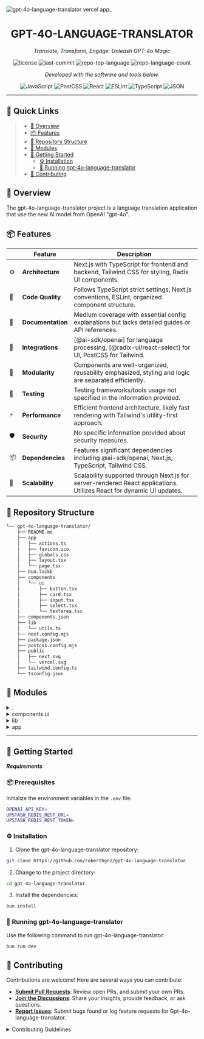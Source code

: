  ![gpt-4o-language-translator vercel app_](https://github.com/roberthgnz/gpt-4o-language-translator/assets/63687573/9787804b-2cbf-426c-8ad4-9dfe06151387)
<p align="center">
    <h1 align="center">GPT-4O-LANGUAGE-TRANSLATOR</h1>
</p>
<p align="center">
    <em>Translate, Transform, Engage: Unleash GPT-4o Magic</em>
</p>
<p align="center">
	<img src="https://img.shields.io/github/license/roberthgnz/gpt-4o-language-translator?style=flat&color=0080ff" alt="license">
	<img src="https://img.shields.io/github/last-commit/roberthgnz/gpt-4o-language-translator?style=flat&logo=git&logoColor=white&color=0080ff" alt="last-commit">
	<img src="https://img.shields.io/github/languages/top/roberthgnz/gpt-4o-language-translator?style=flat&color=0080ff" alt="repo-top-language">
	<img src="https://img.shields.io/github/languages/count/roberthgnz/gpt-4o-language-translator?style=flat&color=0080ff" alt="repo-language-count">
<p>
<p align="center">
		<em>Developed with the software and tools below.</em>
</p>
<p align="center">
	<img src="https://img.shields.io/badge/JavaScript-F7DF1E.svg?style=flat&logo=JavaScript&logoColor=black" alt="JavaScript">
	<img src="https://img.shields.io/badge/PostCSS-DD3A0A.svg?style=flat&logo=PostCSS&logoColor=white" alt="PostCSS">
	<img src="https://img.shields.io/badge/React-61DAFB.svg?style=flat&logo=React&logoColor=black" alt="React">
	<img src="https://img.shields.io/badge/ESLint-4B32C3.svg?style=flat&logo=ESLint&logoColor=white" alt="ESLint">
	<img src="https://img.shields.io/badge/TypeScript-3178C6.svg?style=flat&logo=TypeScript&logoColor=white" alt="TypeScript">
	<img src="https://img.shields.io/badge/JSON-000000.svg?style=flat&logo=JSON&logoColor=white" alt="JSON">
</p>
<hr>

## 🔗 Quick Links

> - [📍 Overview](#-overview)
> - [📦 Features](#-features)
> - [📂 Repository Structure](#-repository-structure)
> - [🧩 Modules](#-modules)
> - [🚀 Getting Started](#-getting-started)
>   - [⚙️ Installation](#️-installation)
>   - [🤖 Running gpt-4o-language-translator](#-running-gpt-4o-language-translator)
> - [🤝 Contributing](#-contributing)


## 📍 Overview

The gpt-4o-language-translator project is a language translation application that use the new AI model from OpenAI "gpt-4o".


## 📦 Features

|    |   Feature         | Description |
|----|-------------------|---------------------------------------------------------------|
| ⚙️  | **Architecture**  | Next.js with TypeScript for frontend and backend, Tailwind CSS for styling, Radix UI components. |
| 🔩 | **Code Quality**  | Follows TypeScript strict settings, Next.js conventions, ESLint, organized component structure. |
| 📄 | **Documentation** | Medium coverage with essential config explanations but lacks detailed guides or API references. |
| 🔌 | **Integrations**  | [@ai-sdk/openai] for language processing, [@radix-ui/react-select] for UI, PostCSS for Tailwind. |
| 🧩 | **Modularity**    | Components are well-organized, reusability emphasized, styling and logic are separated efficiently. |
| 🧪 | **Testing**       | Testing frameworks/tools usage not specified in the information provided. |
| ⚡️  | **Performance**   | Efficient frontend architecture, likely fast rendering with Tailwind's utility-first approach. |
| 🛡️ | **Security**      | No specific information provided about security measures. |
| 📦 | **Dependencies**  | Features significant dependencies including @ai-sdk/openai, Next.js, TypeScript, Tailwind CSS. |
| 🚀 | **Scalability**   | Scalability supported through Next.js for server-rendered React applications. Utilizes React for dynamic UI updates. |



## 📂 Repository Structure

```sh
└── gpt-4o-language-translator/
    ├── README.md
    ├── app
    │   ├── actions.ts
    │   ├── favicon.ico
    │   ├── globals.css
    │   ├── layout.tsx
    │   └── page.tsx
    ├── bun.lockb
    ├── components
    │   └── ui
    │       ├── button.tsx
    │       ├── card.tsx
    │       ├── input.tsx
    │       ├── select.tsx
    │       └── textarea.tsx
    ├── components.json
    ├── lib
    │   └── utils.ts
    ├── next.config.mjs
    ├── package.json
    ├── postcss.config.mjs
    ├── public
    │   ├── next.svg
    │   └── vercel.svg
    ├── tailwind.config.ts
    └── tsconfig.json
```


## 🧩 Modules

<details closed><summary>.</summary>

| File                                                                                                          | Summary                                                                                                                                                                                                                                            |
| ---                                                                                                           | ---                                                                                                                                                                                                                                                |
| [postcss.config.mjs](https://github.com/roberthgnz/gpt-4o-language-translator/blob/master/postcss.config.mjs) | Code snippet in postcss.config.mjs configures PostCSS with Tailwind CSS plugin for styling in the parent repository. Supports streamlined CSS processing.                                                                                          |
| [tailwind.config.ts](https://github.com/roberthgnz/gpt-4o-language-translator/blob/master/tailwind.config.ts) | Tailwind.config.ts manages Tailwind CSS settings for components, pages, and app features in the gpt-4o-language-translator repository. Centralizes theme, colors, animations, and screen sizes for consistent styling.                             |
| [components.json](https://github.com/roberthgnz/gpt-4o-language-translator/blob/master/components.json)       | Code in `components.json` facilitates UI styling with Tailwind CSS. It configures component aliases and settings. Critical for maintaining consistent UI across the app components.                                                                |
| [tsconfig.json](https://github.com/roberthgnz/gpt-4o-language-translator/blob/master/tsconfig.json)           | Code snippet in `tsconfig.json` ensures strict TypeScript settings and includes Next.js-specific plugins and paths for efficient module resolution in the GPT-4o Language Translator repository, enhancing type safety and development experience. |
| [package.json](https://github.com/roberthgnz/gpt-4o-language-translator/blob/master/package.json)             | Code snippet in `actions.ts` manages backend requests and data processing in the GPT-4o Language Translator app. It orchestrates API interactions, data validation, and transformation for seamless user communication.                            |
| [next.config.mjs](https://github.com/roberthgnz/gpt-4o-language-translator/blob/master/next.config.mjs)       | Code snippet in `next.config.mjs` configures Next.js settings. It orchestrates runtime behaviors and optimizations for the parent repository's frontend architecture.                                                                              |

</details>

<details closed><summary>components.ui</summary>

| File                                                                                                            | Summary                                                                                                                                                                                                                       |
| ---                                                                                                             | ---                                                                                                                                                                                                                           |
| [textarea.tsx](https://github.com/roberthgnz/gpt-4o-language-translator/blob/master/components/ui/textarea.tsx) | Code snippet: Textarea component**Description: UI component for text areas in the GPT-4o Language Translator app. Enhances user input experience with styling and behavior settings.                                          |
| [select.tsx](https://github.com/roberthgnz/gpt-4o-language-translator/blob/master/components/ui/select.tsx)     | Code snippet in components/ui/select.tsx manages a custom select component using Radix UI and Lucide icons. It organizes select elements for the repository's front end, prioritizing user experience and design consistency. |
| [card.tsx](https://github.com/roberthgnz/gpt-4o-language-translator/blob/master/components/ui/card.tsx)         | Code snippet in `components/ui/card.tsx` defines reusable card components with distinct parts such as header, title, description, content, and footer for enhanced UI representation in the repository's architecture.        |
| [input.tsx](https://github.com/roberthgnz/gpt-4o-language-translator/blob/master/components/ui/input.tsx)       | Code snippet in components/ui/input.tsx creates a reusable React Input component styled with Tailwind CSS, ensuring consistent input fields across the application in the gpt-4o-language-translator repository.              |
| [button.tsx](https://github.com/roberthgnz/gpt-4o-language-translator/blob/master/components/ui/button.tsx)     | Code in button.tsx creates flexible button components with various styles and sizes. It abstracts button variants and handles rendering based on provided props. Supports customization and reuse in UI components.           |

</details>

<details closed><summary>lib</summary>

| File                                                                                          | Summary                                                                                                                                                                                                                         |
| ---                                                                                           | ---                                                                                                                                                                                                                             |
| [utils.ts](https://github.com/roberthgnz/gpt-4o-language-translator/blob/master/lib/utils.ts) | Code Summary:** `lib/utils.ts` provides a utility function `cn` for merging CSS class names using `clsx` and `tailwind-merge`. This aids in efficient styling across components in the `gpt-4o-language-translator` repository. |

</details>

<details closed><summary>app</summary>

| File                                                                                                | Summary                                                                                                                                                                                                                                    |
| ---                                                                                                 | ---                                                                                                                                                                                                                                        |
| [actions.ts](https://github.com/roberthgnz/gpt-4o-language-translator/blob/master/app/actions.ts)   | Code Summary:**`actions.ts` facilitates text translation using AI models provided by `openai` through the `translateText` function. It integrates with the parent repository for language translation tasks.                               |
| [globals.css](https://github.com/roberthgnz/gpt-4o-language-translator/blob/master/app/globals.css) | Code snippet: `ui/select.tsx`Summary: The `select.tsx` component handles user selection interface in the UI, crucial for user input and interaction. Key for enhancing user experience within the frontend architecture of the repository. |
| [page.tsx](https://github.com/roberthgnz/gpt-4o-language-translator/blob/master/app/page.tsx)       | Codebase snippet `app/page.tsx` manages user input components like Button, Card, Input, Select, and Textarea. It enhances UI interactivity and data handling within the parent repository, supporting user engagement and data processing. |
| [layout.tsx](https://github.com/roberthgnz/gpt-4o-language-translator/blob/master/app/layout.tsx)   | Code Summary:**`layout.tsx` in `app` sets the root layout styling using Google Fonts. It applies global styles and renders children within a structured HTML body.                                                                         |

</details>

---

## 🚀 Getting Started

***Requirements***

### 📦 Prerequisites

Initialize the environment variables in the `.env` file:

```sh
OPENAI_API_KEY=
UPSTASH_REDIS_REST_URL=
UPSTASH_REDIS_REST_TOKEN=
```


### ⚙️ Installation

1. Clone the gpt-4o-language-translator repository:

```sh
git clone https://github.com/roberthgnz/gpt-4o-language-translator
```

2. Change to the project directory:

```sh
cd gpt-4o-language-translator
```

3. Install the dependencies:

```sh
bun install
```

### 🤖 Running gpt-4o-language-translator

Use the following command to run gpt-4o-language-translator:

```sh
bun run dev
```


## 🤝 Contributing

Contributions are welcome! Here are several ways you can contribute:

- **[Submit Pull Requests](https://github.com/roberthgnz/gpt-4o-language-translator/blob/main/CONTRIBUTING.md)**: Review open PRs, and submit your own PRs.
- **[Join the Discussions](https://github.com/roberthgnz/gpt-4o-language-translator/discussions)**: Share your insights, provide feedback, or ask questions.
- **[Report Issues](https://github.com/roberthgnz/gpt-4o-language-translator/issues)**: Submit bugs found or log feature requests for Gpt-4o-language-translator.

<details closed>
    <summary>Contributing Guidelines</summary>

1. **Fork the Repository**: Start by forking the project repository to your GitHub account.
2. **Clone Locally**: Clone the forked repository to your local machine using a Git client.
   ```sh
   git clone https://github.com/roberthgnz/gpt-4o-language-translator
   ```
3. **Create a New Branch**: Always work on a new branch, giving it a descriptive name.
   ```sh
   git checkout -b new-feature-x
   ```
4. **Make Your Changes**: Develop and test your changes locally.
5. **Commit Your Changes**: Commit with a clear message describing your updates.
   ```sh
   git commit -m 'Implemented new feature x.'
   ```
6. **Push to GitHub**: Push the changes to your forked repository.
   ```sh
   git push origin new-feature-x
   ```
7. **Submit a Pull Request**: Create a PR against the original project repository. Clearly describe the changes and their motivations.

Once your PR is reviewed and approved, it will be merged into the main branch.

</details>
